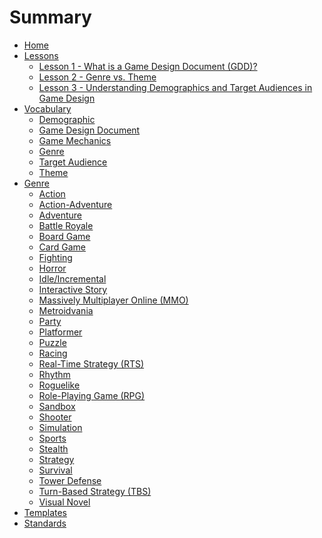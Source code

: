 # Summary

- [Home](./home.md)
- [Lessons](./lessons.md)
  - [Lesson 1 - What is a Game Design Document (GDD)?](lessons/lesson_1.md)
  - [Lesson 2 - Genre vs. Theme](lessons/lesson_2.md)
  - [Lesson 3 - Understanding Demographics and Target Audiences in Game Design](lessons/lesson_3.md)
- [Vocabulary](./vocabulary.md)
  - [Demographic](terms/demographic.md)
  - [Game Design Document](terms/gdd.md)
  - [Game Mechanics](terms/game_mechanics.md)
  - [Genre](terms/genre.md)
  - [Target Audience](terms/target_audience.md)
  - [Theme](terms/theme.md)
- [Genre](genre/genre_overview.md)
  - [Action]()
  - [Action-Adventure]()
  - [Adventure]()
  - [Battle Royale]()
  - [Board Game]()
  - [Card Game]()
  - [Fighting]()
  - [Horror]()
  - [Idle/Incremental]()
  - [Interactive Story]()
  - [Massively Multiplayer Online (MMO)]()
  - [Metroidvania]()
  - [Party]()
  - [Platformer]()
  - [Puzzle]()
  - [Racing]()
  - [Real-Time Strategy (RTS)]()
  - [Rhythm]()
  - [Roguelike]()
  - [Role-Playing Game (RPG)]()
  - [Sandbox]()
  - [Shooter]()
  - [Simulation]()
  - [Sports]()
  - [Stealth]()
  - [Strategy]()
  - [Survival]()
  - [Tower Defense]()
  - [Turn-Based Strategy (TBS)]()
  - [Visual Novel]()
- [Templates](./templates.md)
- [Standards](./standards.md)
